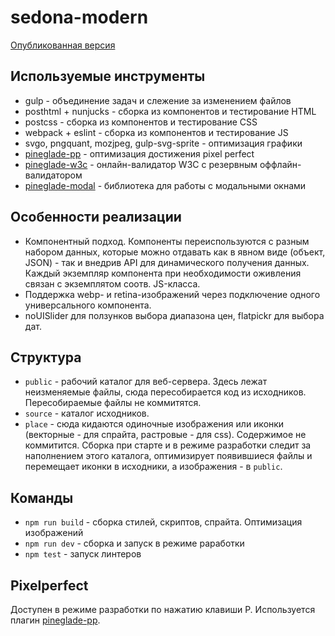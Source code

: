 # sedona-modern

[Опубликованная версия](https://efiand.github.io/sedona-modern)


## Используемые инструменты

* gulp - объединение задач и слежение за изменением файлов
* posthtml + nunjucks - сборка из компонентов и тестирование HTML
* postcss - сборка из компонентов и тестирование CSS
* webpack + eslint - сборка из компонентов и тестирование JS
* svgo, pngquant, mozjpeg, gulp-svg-sprite - оптимизация графики
* [pineglade-pp](https://www.npmjs.com/package/pineglade-pp) - оптимизация достижения pixel perfect
* [pineglade-w3c](https://www.npmjs.com/package/pineglade-w3c) - онлайн-валидатор W3C с резервным оффлайн-валидатором
* [pineglade-modal](https://www.npmjs.com/package/pineglade-modal) - библиотека для работы с модальными окнами


## Особенности реализации

* Компонентный подход. Компоненты переиспользуются с разным набором данных, которые можно отдавать как в явном виде (объект, JSON) - так и внедрив API для динамического получения данных. Каждый экземпляр компонента при необходимости оживления связан с экземплятом соотв. JS-класса.
* Поддержка webp- и retina-изображений через подключение одного универсального компонента.
* noUISlider для ползунков выбора диапазона цен, flatpickr для выбора дат.


## Структура

* `public` - рабочий каталог для веб-сервера. Здесь лежат неизменяемые файлы, сюда пересобирается код из исходников. Пересобираемые файлы не коммитятся.
* `source` - каталог исходников.
* `place` - сюда кидаются одиночные изображения или иконки (векторные - для спрайта, растровые - для css). Содержимое не коммитится. Сборка при старте и в режиме разработки следит за наполнением этого каталога, оптимизирует появившиеся файлы и перемещает иконки в исходники, а изображения - в `public`.


## Команды

* `npm run build` - сборка стилей, скриптов, спрайта. Оптимизация изображений
* `npm run dev` - сборка и запуск в режиме раработки
* `npm test` - запуск линтеров


## Pixelperfect

Доступен в режиме разработки по нажатию клавиши P. Используется плагин [pineglade-pp](https://efiand.github.io/pineglade-pp/).
